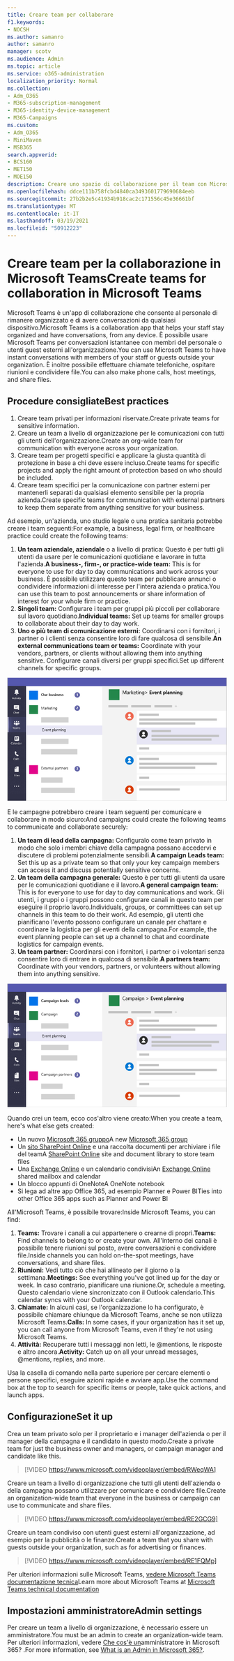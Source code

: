 ```yaml
---
title: Creare team per collaborare
f1.keywords:
- NOCSH
ms.author: samanro
author: samanro
manager: scotv
ms.audience: Admin
ms.topic: article
ms.service: o365-administration
localization_priority: Normal
ms.collection:
- Adm_O365
- M365-subscription-management
- M365-identity-device-management
- M365-Campaigns
ms.custom:
- Adm_O365
- MiniMaven
- MSB365
search.appverid:
- BCS160
- MET150
- MOE150
description: Creare uno spazio di collaborazione per il team con Microsoft Teams.
ms.openlocfilehash: ddce111b758fcbd4840ca3493601779690684eeb
ms.sourcegitcommit: 27b2b2e5c41934b918cac2c171556c45e36661bf
ms.translationtype: MT
ms.contentlocale: it-IT
ms.lasthandoff: 03/19/2021
ms.locfileid: "50912223"
---
```

# <a name="create-teams-for-collaboration-in-microsoft-teams"></a><span data-ttu-id="e1cb9-103">Creare team per la collaborazione in Microsoft Teams</span><span class="sxs-lookup"><span data-stu-id="e1cb9-103">Create teams for collaboration in Microsoft Teams</span></span>

<span data-ttu-id="e1cb9-104">Microsoft Teams è un'app di collaborazione che consente al personale di rimanere organizzato e di avere conversazioni da qualsiasi dispositivo.</span><span class="sxs-lookup"><span data-stu-id="e1cb9-104">Microsoft Teams is a collaboration app that helps your staff stay organized and have conversations, from any device.</span></span> <span data-ttu-id="e1cb9-105">È possibile usare Microsoft Teams per conversazioni istantanee con membri del personale o utenti guest esterni all'organizzazione.</span><span class="sxs-lookup"><span data-stu-id="e1cb9-105">You can use Microsoft Teams to have instant conversations with members of your staff or guests outside your organization.</span></span> <span data-ttu-id="e1cb9-106">È inoltre possibile effettuare chiamate telefoniche, ospitare riunioni e condividere file.</span><span class="sxs-lookup"><span data-stu-id="e1cb9-106">You can also make phone calls, host meetings, and share files.</span></span>

## <a name="best-practices"></a><span data-ttu-id="e1cb9-107">Procedure consigliate</span><span class="sxs-lookup"><span data-stu-id="e1cb9-107">Best practices</span></span>

1. <span data-ttu-id="e1cb9-108">Creare team privati per informazioni riservate.</span><span class="sxs-lookup"><span data-stu-id="e1cb9-108">Create private teams for sensitive information.</span></span>
1. <span data-ttu-id="e1cb9-109">Creare un team a livello di organizzazione per le comunicazioni con tutti gli utenti dell'organizzazione.</span><span class="sxs-lookup"><span data-stu-id="e1cb9-109">Create an org-wide team for communication with everyone across your organization.</span></span>
1. <span data-ttu-id="e1cb9-110">Creare team per progetti specifici e applicare la giusta quantità di protezione in base a chi deve essere incluso.</span><span class="sxs-lookup"><span data-stu-id="e1cb9-110">Create teams for specific projects and apply the right amount of protection based on who should be included.</span></span>
1. <span data-ttu-id="e1cb9-111">Creare team specifici per la comunicazione con partner esterni per mantenerli separati da qualsiasi elemento sensibile per la propria azienda.</span><span class="sxs-lookup"><span data-stu-id="e1cb9-111">Create specific teams for communication with external partners to keep them separate from anything sensitive for your business.</span></span>

<span data-ttu-id="e1cb9-112">Ad esempio, un'azienda, uno studio legale o una pratica sanitaria potrebbe creare i team seguenti:</span><span class="sxs-lookup"><span data-stu-id="e1cb9-112">For example, a business, legal firm, or healthcare practice could create the following teams:</span></span>

1. <span data-ttu-id="e1cb9-113">**Un team aziendale, aziendale** o a livello di pratica: Questo è per tutti gli utenti da usare per le comunicazioni quotidiane e lavorare in tutta l'azienda.</span><span class="sxs-lookup"><span data-stu-id="e1cb9-113">**A business-, firm-, or practice-wide team:** This is for everyone to use for day to day communications and work across your business.</span></span> <span data-ttu-id="e1cb9-114">È possibile utilizzare questo team per pubblicare annunci o condividere informazioni di interesse per l'intera azienda o pratica.</span><span class="sxs-lookup"><span data-stu-id="e1cb9-114">You can use this team to post announcements or share information of interest for your whole firm or practice.</span></span>
1. <span data-ttu-id="e1cb9-115">**Singoli team:** Configurare i team per gruppi più piccoli per collaborare sul lavoro quotidiano.</span><span class="sxs-lookup"><span data-stu-id="e1cb9-115">**Individual teams:** Set up teams for smaller groups to collaborate about their day to day work.</span></span>
1. <span data-ttu-id="e1cb9-116">**Uno o più team di comunicazione esterni:** Coordinarsi con i fornitori, i partner o i clienti senza consentire loro di fare qualcosa di sensibile.</span><span class="sxs-lookup"><span data-stu-id="e1cb9-116">**An external communications team or teams:** Coordinate with your vendors, partners, or clients without allowing them into anything sensitive.</span></span> <span data-ttu-id="e1cb9-117">Configurare canali diversi per gruppi specifici.</span><span class="sxs-lookup"><span data-stu-id="e1cb9-117">Set up different channels for specific groups.</span></span>

![Diagramma di una finestra Microsoft Teams con tre team separati per consentire comunicazioni e collaborazione sicure all'interno di un'azienda](../media/m365-democracy-teams-business-collab.png)

<span data-ttu-id="e1cb9-119">E le campagne potrebbero creare i team seguenti per comunicare e collaborare in modo sicuro:</span><span class="sxs-lookup"><span data-stu-id="e1cb9-119">And campaigns could create the following teams to communicate and collaborate securely:</span></span>

1. <span data-ttu-id="e1cb9-120">**Un team di lead della campagna:** Configuralo come team privato in modo che solo i membri chiave della campagna possano accedervi e discutere di problemi potenzialmente sensibili.</span><span class="sxs-lookup"><span data-stu-id="e1cb9-120">**A campaign Leads team:** Set this up as a private team so that only your key campaign members can access it and discuss potentially sensitive concerns.</span></span>
2. <span data-ttu-id="e1cb9-121">**Un team della campagna generale:** Questo è per tutti gli utenti da usare per le comunicazioni quotidiane e il lavoro.</span><span class="sxs-lookup"><span data-stu-id="e1cb9-121">**A general campaign team:** This is for everyone to use for day to day communications and work.</span></span> <span data-ttu-id="e1cb9-122">Gli utenti, i gruppi o i gruppi possono configurare canali in questo team per eseguire il proprio lavoro.</span><span class="sxs-lookup"><span data-stu-id="e1cb9-122">Individuals, groups, or committees can set up channels in this team to do their work.</span></span> <span data-ttu-id="e1cb9-123">Ad esempio, gli utenti che pianificano l'evento possono configurare un canale per chattare e coordinare la logistica per gli eventi della campagna.</span><span class="sxs-lookup"><span data-stu-id="e1cb9-123">For example, the event planning people can set up a channel to chat and coordinate logistics for campaign events.</span></span>
3. <span data-ttu-id="e1cb9-124">**Un team partner:** Coordinarsi con i fornitori, i partner o i volontari senza consentire loro di entrare in qualcosa di sensibile.</span><span class="sxs-lookup"><span data-stu-id="e1cb9-124">**A partners team:** Coordinate with your vendors, partners, or volunteers without allowing them into anything sensitive.</span></span>

![Diagramma di una finestra Microsoft Teams con tre team separati per consentire comunicazioni e collaborazione sicure all'interno di una campagna](../media/m365-democracy-teams-collab.png)

<span data-ttu-id="e1cb9-126">Quando crei un team, ecco cos'altro viene creato:</span><span class="sxs-lookup"><span data-stu-id="e1cb9-126">When you create a team, here's what else gets created:</span></span>

- <span data-ttu-id="e1cb9-127">Un nuovo [Microsoft 365 gruppo](/MicrosoftTeams/office-365-groups)</span><span class="sxs-lookup"><span data-stu-id="e1cb9-127">A new [Microsoft 365 group](/MicrosoftTeams/office-365-groups)</span></span>
- <span data-ttu-id="e1cb9-128">Un [sito SharePoint Online](/MicrosoftTeams/sharepoint-onedrive-interact) e una raccolta documenti per archiviare i file del team</span><span class="sxs-lookup"><span data-stu-id="e1cb9-128">A [SharePoint Online](/MicrosoftTeams/sharepoint-onedrive-interact) site and document library to store team files</span></span>
- <span data-ttu-id="e1cb9-129">Una [Exchange Online](/MicrosoftTeams/exchange-teams-interact) e un calendario condivisi</span><span class="sxs-lookup"><span data-stu-id="e1cb9-129">An [Exchange Online](/MicrosoftTeams/exchange-teams-interact) shared mailbox and calendar</span></span>
- <span data-ttu-id="e1cb9-130">Un blocco appunti di OneNote</span><span class="sxs-lookup"><span data-stu-id="e1cb9-130">A OneNote notebook</span></span>
- <span data-ttu-id="e1cb9-131">Si lega ad altre app Office 365, ad esempio Planner e Power BI</span><span class="sxs-lookup"><span data-stu-id="e1cb9-131">Ties into other Office 365 apps such as Planner and Power BI</span></span>

<span data-ttu-id="e1cb9-132">All'Microsoft Teams, è possibile trovare:</span><span class="sxs-lookup"><span data-stu-id="e1cb9-132">Inside Microsoft Teams, you can find:</span></span>

1. <span data-ttu-id="e1cb9-133">**Teams:** Trovare i canali a cui appartenere o crearne di propri.</span><span class="sxs-lookup"><span data-stu-id="e1cb9-133">**Teams:** Find channels to belong to or create your own.</span></span> <span data-ttu-id="e1cb9-134">All'interno dei canali è possibile tenere riunioni sul posto, avere conversazioni e condividere file.</span><span class="sxs-lookup"><span data-stu-id="e1cb9-134">Inside channels you can hold on-the-spot meetings, have conversations, and share files.</span></span>
2. <span data-ttu-id="e1cb9-135">**Riunioni:** Vedi tutto ciò che hai allineato per il giorno o la settimana.</span><span class="sxs-lookup"><span data-stu-id="e1cb9-135">**Meetings:** See everything you've got lined up for the day or week.</span></span> <span data-ttu-id="e1cb9-136">In caso contrario, pianificare una riunione.</span><span class="sxs-lookup"><span data-stu-id="e1cb9-136">Or, schedule a meeting.</span></span> <span data-ttu-id="e1cb9-137">Questo calendario viene sincronizzato con il Outlook calendario.</span><span class="sxs-lookup"><span data-stu-id="e1cb9-137">This calendar syncs with your Outlook calendar.</span></span>
3. <span data-ttu-id="e1cb9-138">**Chiamate:** In alcuni casi, se l'organizzazione lo ha configurato, è possibile chiamare chiunque da Microsoft Teams, anche se non utilizza Microsoft Teams.</span><span class="sxs-lookup"><span data-stu-id="e1cb9-138">**Calls:** In some cases, if your organization has it set up, you can call anyone from Microsoft Teams, even if they're not using Microsoft Teams.</span></span>
4. <span data-ttu-id="e1cb9-139">**Attività:** Recuperare tutti i messaggi non letti, le @mentions, le risposte e altro ancora.</span><span class="sxs-lookup"><span data-stu-id="e1cb9-139">**Activity:** Catch up on all your unread messages, @mentions, replies, and more.</span></span>

<span data-ttu-id="e1cb9-140">Usa la casella di comando nella parte superiore per cercare elementi o persone specifici, eseguire azioni rapide e avviare app.</span><span class="sxs-lookup"><span data-stu-id="e1cb9-140">Use the command box at the top to search for specific items or people, take quick actions, and launch apps.</span></span>

## <a name="set-it-up"></a><span data-ttu-id="e1cb9-141">Configurazione</span><span class="sxs-lookup"><span data-stu-id="e1cb9-141">Set it up</span></span>

<span data-ttu-id="e1cb9-142">Crea un team privato solo per il proprietario e i manager dell'azienda o per il manager della campagna e il candidato in questo modo.</span><span class="sxs-lookup"><span data-stu-id="e1cb9-142">Create a private team for just the business owner and managers, or campaign manager and candidate like this.</span></span>

> [!VIDEO https://www.microsoft.com/videoplayer/embed/RWeqWA]

<span data-ttu-id="e1cb9-143">Creare un team a livello di organizzazione che tutti gli utenti dell'azienda o della campagna possano utilizzare per comunicare e condividere file.</span><span class="sxs-lookup"><span data-stu-id="e1cb9-143">Create an organization-wide team that everyone in the business or campaign can use to communicate and share files.</span></span>

> [!VIDEO https://www.microsoft.com/videoplayer/embed/RE2GCG9]

<span data-ttu-id="e1cb9-144">Creare un team condiviso con utenti guest esterni all'organizzazione, ad esempio per la pubblicità o le finanze.</span><span class="sxs-lookup"><span data-stu-id="e1cb9-144">Create a team that you share with guests outside your organization, such as for advertising or finances.</span></span>

> [!VIDEO https://www.microsoft.com/videoplayer/embed/RE1FQMp]

<span data-ttu-id="e1cb9-145">Per ulteriori informazioni sulle Microsoft Teams, [vedere Microsoft Teams documentazione tecnica](/microsoftteams/microsoft-teams)</span><span class="sxs-lookup"><span data-stu-id="e1cb9-145">Learn more about Microsoft Teams at [Microsoft Teams technical documentation](/microsoftteams/microsoft-teams)</span></span>

## <a name="admin-settings"></a><span data-ttu-id="e1cb9-146">Impostazioni amministratore</span><span class="sxs-lookup"><span data-stu-id="e1cb9-146">Admin settings</span></span>

<span data-ttu-id="e1cb9-147">Per creare un team a livello di organizzazione, è necessario essere un amministratore.</span><span class="sxs-lookup"><span data-stu-id="e1cb9-147">You must be an admin to create an organization-wide team.</span></span> <span data-ttu-id="e1cb9-148">Per ulteriori informazioni, vedere [Che cos'è un](https://support.office.com/article/what-is-an-admin-e123627e-4892-4461-b9aa-1b6d57a5cfa4?ui=en-US&rs=en-US&ad=US)amministratore in Microsoft 365? .</span><span class="sxs-lookup"><span data-stu-id="e1cb9-148">For more information, see [What is an Admin in Microsoft 365?](https://support.office.com/article/what-is-an-admin-e123627e-4892-4461-b9aa-1b6d57a5cfa4?ui=en-US&rs=en-US&ad=US).</span></span>